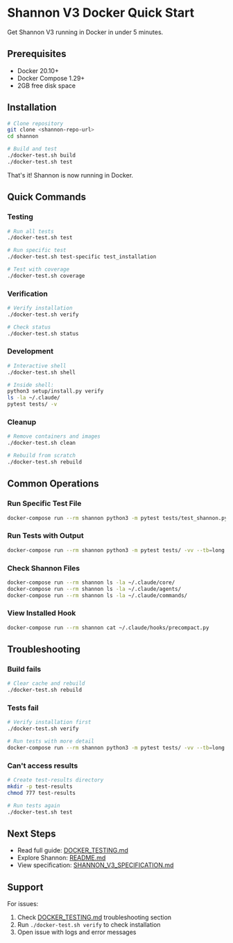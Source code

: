 # Shannon V3 Docker Quick Start

Get Shannon V3 running in Docker in under 5 minutes.

## Prerequisites

- Docker 20.10+
- Docker Compose 1.29+
- 2GB free disk space

## Installation

```bash
# Clone repository
git clone <shannon-repo-url>
cd shannon

# Build and test
./docker-test.sh build
./docker-test.sh test
```

That's it! Shannon is now running in Docker.

## Quick Commands

### Testing
```bash
# Run all tests
./docker-test.sh test

# Run specific test
./docker-test.sh test-specific test_installation

# Test with coverage
./docker-test.sh coverage
```

### Verification
```bash
# Verify installation
./docker-test.sh verify

# Check status
./docker-test.sh status
```

### Development
```bash
# Interactive shell
./docker-test.sh shell

# Inside shell:
python3 setup/install.py verify
ls -la ~/.claude/
pytest tests/ -v
```

### Cleanup
```bash
# Remove containers and images
./docker-test.sh clean

# Rebuild from scratch
./docker-test.sh rebuild
```

## Common Operations

### Run Specific Test File
```bash
docker-compose run --rm shannon python3 -m pytest tests/test_shannon.py -v
```

### Run Tests with Output
```bash
docker-compose run --rm shannon python3 -m pytest tests/ -vv --tb=long
```

### Check Shannon Files
```bash
docker-compose run --rm shannon ls -la ~/.claude/core/
docker-compose run --rm shannon ls -la ~/.claude/agents/
docker-compose run --rm shannon ls -la ~/.claude/commands/
```

### View Installed Hook
```bash
docker-compose run --rm shannon cat ~/.claude/hooks/precompact.py
```

## Troubleshooting

### Build fails
```bash
# Clear cache and rebuild
./docker-test.sh rebuild
```

### Tests fail
```bash
# Verify installation first
./docker-test.sh verify

# Run tests with more detail
docker-compose run --rm shannon python3 -m pytest tests/ -vv --tb=long
```

### Can't access results
```bash
# Create test-results directory
mkdir -p test-results
chmod 777 test-results

# Run tests again
./docker-test.sh test
```

## Next Steps

- Read full guide: [DOCKER_TESTING.md](DOCKER_TESTING.md)
- Explore Shannon: [README.md](../README.md)
- View specification: [SHANNON_V3_SPECIFICATION.md](../SHANNON_V3_SPECIFICATION.md)

## Support

For issues:
1. Check [DOCKER_TESTING.md](DOCKER_TESTING.md) troubleshooting section
2. Run `./docker-test.sh verify` to check installation
3. Open issue with logs and error messages